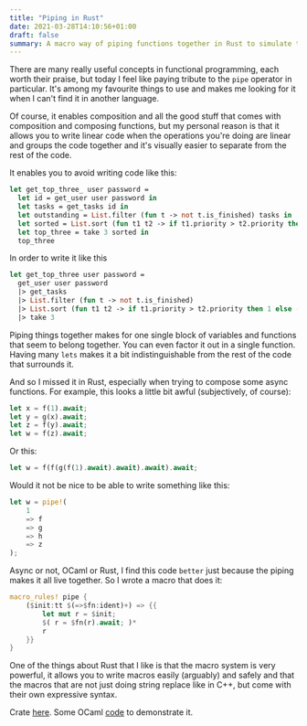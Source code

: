 ```yaml
---
title: "Piping in Rust"
date: 2021-03-28T14:10:56+01:00
draft: false
summary: A macro way of piping functions together in Rust to simulate the functional pipe operator.
---
```



There are many really useful concepts in functional programming, each worth their praise, but today I feel like paying tribute to the `pipe` operator in particular. It's among my favourite things to use and makes me looking for it when I can't find it in another language.

Of course, it enables composition and all the good stuff that comes with composition and composing functions, but my personal reason is that it allows you to write linear code when the operations you're doing are linear and groups the code together and it's visually easier to separate from the rest of the code.


It enables you to avoid writing code like this:

```OCaml
let get_top_three_ user password =
  let id = get_user user password in
  let tasks = get_tasks id in
  let outstanding = List.filter (fun t -> not t.is_finished) tasks in
  let sorted = List.sort (fun t1 t2 -> if t1.priority > t2.priority then 1 else -1) outstanding in
  let top_three = take 3 sorted in
  top_three
```

In order to write it like this
```OCaml
let get_top_three user password =
  get_user user password
  |> get_tasks
  |> List.filter (fun t -> not t.is_finished)
  |> List.sort (fun t1 t2 -> if t1.priority > t2.priority then 1 else -1)
  |> take 3
```

Piping things together makes for one single block of variables and functions that seem to belong together. You can even factor it out in a single function. Having many `lets` makes it a bit indistinguishable from the rest of the code that surrounds it.

And so I missed it in Rust, especially when trying to compose some async functions. For example, this looks a little bit awful (subjectively, of course):

```rust
let x = f(1).await;
let y = g(x).await;
let z = f(y).await;
let w = f(z).await;
```

Or this:

```rust
let w = f(f(g(f(1).await).await).await).await;
```

Would it not be nice to be able to write something like this:

```rust
let w = pipe!(
    1
    => f
    => g
    => h
    => z
);
```

Async or not, OCaml or Rust, I find this code `better` just because the piping makes it all live together. So I wrote a macro that does it:

```rust
macro_rules! pipe {
    ($init:tt $(=>$fn:ident)+) => {{
        let mut r = $init;
        $( r = $fn(r).await; )*
        r
    }}
}
```

One of the things about Rust that I like is that the macro system is very powerful, it allows you to write macros easily (arguably) and safely and that the macros that are not just doing string replace like in C++, but come with their own expressive syntax.

Crate [here](https://crates.io/crates/ftools). Some OCaml [code](https://gist.github.com/y2kappa/e919be9d13ec42117b84bba6997ddaa5) to demonstrate it.